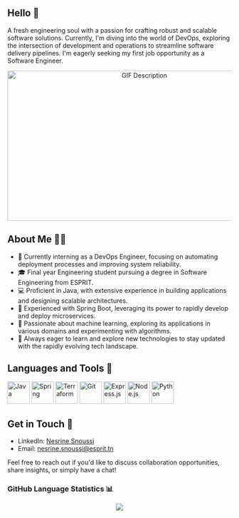 ## Hello 👋

A fresh engineering soul with a passion for crafting robust and scalable software solutions. Currently, I'm diving into
the world of DevOps, exploring the intersection of development and operations to streamline software delivery
pipelines. I'm eagerly seeking my first job opportunity as a Software Engineer.
<div align="center">
    <img src="https://media.giphy.com/media/L1R1tvI9svkIWwpVYr/giphy.gif" width="600" height="337" alt="GIF Description">
</div>



## About Me 👩‍💻

- 💼 Currently interning as a DevOps Engineer, focusing on automating deployment processes and improving system reliability.
- 🎓 Final year Engineering student pursuing a degree in Software Engineering from ESPRIT.
- 💻 Proficient in Java, with extensive experience in building applications and designing scalable architectures.
- 🚀 Experienced with Spring Boot, leveraging its power to rapidly develop and deploy microservices.
- 🤖 Passionate about machine learning, exploring its applications in various domains and experimenting with algorithms.
- 🌱 Always eager to learn and explore new technologies to stay updated with the rapidly evolving tech landscape.

## Languages and Tools 🚀

<img src="https://upload.wikimedia.org/wikipedia/en/3/30/Java_programming_language_logo.svg" alt="Java" width="50" height="50"> <img src="https://spring.io/images/projects/spring-logo-2eabd24ccbfeaf6f88c86c96e9bc492c.svg" alt="Spring" width="50" height="50"> <img src="https://www.terraform.io/assets/images/og-image-8b3e4f7d.png" alt="Terraform" width="50" height="50"> <img src="https://git-scm.com/images/logos/downloads/Git-Icon-1788C.png" alt="Git" width="50" height="50"> <img src="https://expressjs.com/images/express-facebook-share.png" alt="Express.js" width="50" height="50"> <img src="https://upload.wikimedia.org/wikipedia/commons/thumb/d/d9/Node.js_logo.svg/1280px-Node.js_logo.svg.png" alt="Node.js" width="50" height="50"> <img src="https://www.python.org/static/img/python-logo.png" alt="Python" width="50" height="50">

## Get in Touch 📧

- LinkedIn: [Nesrine Snoussi](https://www.linkedin.com/in/nesrine-snoussi/)
- Email: [nesrine.snoussi@esprit.tn](mailto:youremail@example.com)

Feel free to reach out if you'd like to discuss collaboration opportunities, share insights, or simply have a chat!

### GitHub Language Statistics 📊

<div align="center">
   <img src="https://github-readme-stats.vercel.app/api/top-langs/?username=nesrine-snoussi&layout=compact&theme=vision-friendly-dark" />
</div>

